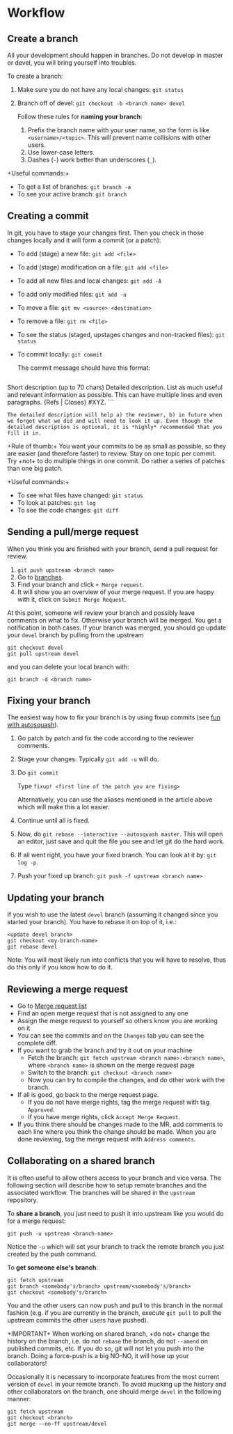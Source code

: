 # Workflow

## Create a branch

All your development should happen in branches. Do not develop in master or devel, you will bring yourself into troubles.

To create a branch:

1. Make sure you do not have any local changes: `git status`
1. Branch off of devel: `git checkout -b <branch name> devel`

   Follow these rules for __naming your branch__:

   1. Prefix the branch name with your user name, so the form is like `<username>/<topic>`. This will prevent name collisions with other users.
   1. Use lower-case letters.
   1. Dashes (`-`) work better than underscores (`_`).


+Useful commands:+

* To get a list of branches: `git branch -a`
* To see your active branch: `git branch`

## Creating a commit

In git, you have to stage your changes first. Then you check in those changes locally and it will form a commit (or a patch):

* To add (stage) a new file: `git add <file>`
* To add (stage) modification on a file: `git add <file>`
* To add all new files and local changes: `git add -A`
* To add only modified files: `git add -u`

* To move a file: `git mv <source> <destination>`
* To remove a file: `git rm <file>`

* To see the status (staged, upstages changes and non-tracked files): `git status`

* To commit locally: `git commit`

    The commit message should have this format:
    ```
Short description (up to 70 chars)
<empty line>
Detailed description. List as much useful and relevant information as possible.
This can have multiple lines and even paragraphs.
<empty line>
{Refs | Closes} #XYZ.
    ```

    The detailed description will help a) the reviewer, b) in future when we forget what we did and will need to look it up. Even though the detailed description is optional, it is *highly* recommended that you fill it in.

+Rule of thumb:+ You want your commits to be as small as possible, so they are easier (and therefore faster) to review.  Stay on one topic per commit. Try +not+ to do multiple things in one commit. Do rather a series of patches than one big patch.

+Useful commands:+

* To see what files have changed: `git status`
* To look at patches: `git log`
* To see the code changes: `git diff`

## Sending a pull/merge request

When you think you are finished with your branch, send a pull request for review.

1. `git push upstream <branch name>`
1. Go to [branches](https://hpcgitlab.inl.gov/idaholab/nitrogen/branches).
1. Find your branch and click `+ Merge request`.
1. It will show you an overview of your merge request. If you are happy with it, click on `Submit Merge Request`.

At this point, someone will review your branch and possibly leave comments on what to fix. Otherwise your branch will be merged. You get a notification in both cases. If your branch was merged, you should go update your `devel` branch by pulling from the upstream
```
git checkout devel
git pull upstream devel
```
and you can delete your local branch with:
```
git branch -d <branch name>
```

## Fixing your branch

The easiest way how to fix your branch is by using fixup commits (see [fun with autosquash](http://technosorcery.net/blog/2010/02/07/fun-with-the-upcoming-1-7-release-of-git-rebase---interactive---autosquash/)).

1. Go patch by patch and fix the code according to the reviewer comments.
1. Stage your changes. Typically `git add -u` will do.
1. Do `git commit`

     Type `fixup! <first line of the patch you are fixing>`

     Alternatively, you can use the aliases mentioned in the article above which will make this a lot easier.

1. Continue until all is fixed.
1. Now, do `git rebase --interactive --autosquash master`. This will open an editor, just save and quit the file you see and let git do the hard work.
1. If all went right, you have your fixed branch. You can look at it by: `git log -p`.
1. Push your fixed up branch: `git push -f upstream <branch name>`

## Updating your branch

If you wish to use the latest `devel` branch (assuming it changed since you started your branch). You have to rebase it on top of it, i.e.:
```
<update devel branch>
git checkout <my-branch-name>
git rebase devel
```

Note: You will most likely run into conflicts that you will have to resolve, thus do this only if you know how to do it.


## Reviewing a merge request

* Go to [Merge request list](https://hpcgitlab.inl.gov/idaholab/nitrogen/merge_requests)
* Find an open merge request that is not assigned to any one
* Assign the merge request to yourself so others know you are working on it
* You can see the commits and on the `Changes` tab you can see the complete diff.
* If you want to grab the branch and try it out on your machine
  * Fetch the branch: `git fetch upstream <branch name>:<branch name>`, where `<branch name>` is shown on the merge request page
  * Switch to the branch: `git checkout <branch name>`
  * Now you can try to compile the changes, and do other work with the branch.
* If all is good, go back to the merge request page.
  * If you do not have merge rights, tag the merge request with tag `Approved`.
  * If you have merge rights, click `Accept Merge Request`.
* If you think there should be changes made to the MR, add comments to each line where you think the change should be made. When you are done reviewing, tag the merge request with `Address comments`.

## Collaborating on a shared branch

It is often useful to allow others access to your branch and vice versa. The following section will describe how to setup remote branches and the associated workflow. The branches will be shared in the `upstream` repository.

To **share a branch**, you just need to push it into upstream like you would do for a merge request:
```
git push -u upstream <branch-name>
```
Notice the `-u` which will set your branch to track the remote branch you just created by the push command.


To **get someone else's branch**:
```
git fetch upstream
git branch <somebody's/branch> upstream/<somebody's/branch>
git checkout <somebody's/branch>
```

You and the other users can now push and pull to this branch in the normal fashion (e.g. if you are currently in the branch, execute `git pull` to pull the upstream commits the other users have pushed).

+IMPORTANT+ When working on shared branch, +do not+ change the history on the branch, i.e. do not `rebase` the branch, do not `--amend` on published commits, etc. If you do so, git will not let you push into the branch. Doing a force-push is a big NO-NO, it will hose up your collaborators!


Occasionally it is necessary to incorporate features from the most current version of ```devel``` in your remote branch. To avoid mucking up the history and other collaborators on the branch, one should merge ```devel``` in the following manner:

```
git fetch upstream
git checkout <branch>
git merge --no-ff upstream/devel
```
